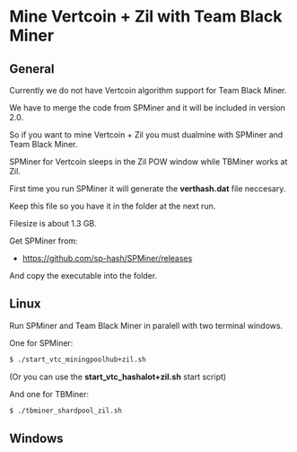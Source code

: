 
# Mine Vertcoin + Zil with Team Black Miner

## General

Currently we do not have Vertcoin algorithm support for Team Black Miner.

We have to merge the code from SPMiner and it will be included in version 2.0.

So if you want to mine Vertcoin + Zil you must dualmine with SPMiner and Team Black Miner.

SPMiner for Vertcoin sleeps in the Zil POW window while TBMiner works at Zil.

First time you run SPMiner it will generate the **verthash.dat** file neccesary.

Keep this file so you have it in the folder at the next run.

Filesize is about 1.3 GB.

Get SPMiner from:
* https://github.com/sp-hash/SPMiner/releases

And copy the executable into the folder.

## Linux

Run SPMiner and Team Black Miner in paralell with two terminal windows.

One for SPMiner:

```bash
$ ./start_vtc_miningpoolhub+zil.sh
```

(Or you can use the **start_vtc_hashalot+zil.sh** start script)

And one for TBMiner:

```bash
$ ./tbminer_shardpool_zil.sh
```

## Windows

